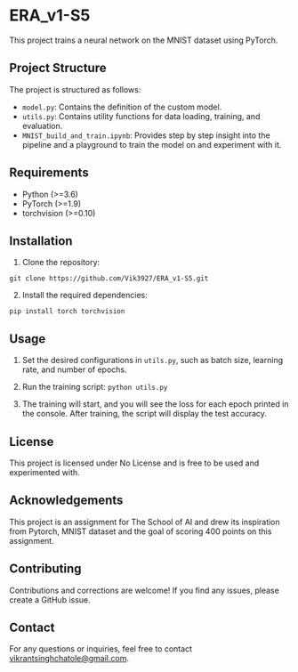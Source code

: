 # ERA_v1-S5
This project trains a neural network on the MNIST dataset using PyTorch.

## Project Structure

The project is structured as follows:

- `model.py`: Contains the definition of the custom model.
- `utils.py`: Contains utility functions for data loading, training, and evaluation.
- `MNIST_build_and_train.ipynb`: Provides step by step insight into the pipeline and a playground to train the model on and experiment with it.

## Requirements

- Python (>=3.6)
- PyTorch (>=1.9)
- torchvision (>=0.10)

## Installation

1. Clone the repository:

`git clone https://github.com/Vik3927/ERA_v1-S5.git`

2. Install the required dependencies:

`pip install torch torchvision`



## Usage

1. Set the desired configurations in `utils.py`, such as batch size, learning rate, and number of epochs.

2. Run the training script:
`python utils.py`

3. The training will start, and you will see the loss for each epoch printed in the console. After training, the script will display the test accuracy.

## License

This project is licensed under No License and is free to be used and experimented with.

## Acknowledgements

This project is an assignment for The School of AI and drew its inspiration from Pytorch, MNIST dataset and the goal of scoring 400 points on this assignment.

## Contributing

Contributions and corrections are welcome! If you find any issues, please create a GitHub issue.

## Contact

For any questions or inquiries, feel free to contact [vikrantsinghchatole@gmail.com](mailto:vikrantsinghchatole@gmail.com).